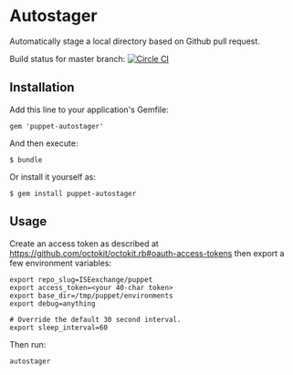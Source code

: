 Autostager
==========

Automatically stage a local directory based on Github pull request.

Build status for master branch: [![Circle CI](https://circleci.com/gh/jumanjihouse/autostager/tree/master.svg?style=svg&circle-token=a5b167be1f709009108ca0aaec1613fd9e843cc1)](https://circleci.com/gh/jumanjihouse/autostager/tree/master)


Installation
------------

Add this line to your application's Gemfile:

    gem 'puppet-autostager'

And then execute:

    $ bundle

Or install it yourself as:

    $ gem install puppet-autostager


Usage
-----

Create an access token as described at
https://github.com/octokit/octokit.rb#oauth-access-tokens
then export a few environment variables:

```
export repo_slug=ISEexchange/puppet
export access_token=<your 40-char token>
export base_dir=/tmp/puppet/environments
export debug=anything

# Override the default 30 second interval.
export sleep_interval=60
```

Then run:

```
autostager
```
